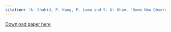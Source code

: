 ```yaml
---
citation: 'A. Shahid, P. Kang, P. Lama and S. U. Khan, "Some New Observations on SLO-aware Edge Stream Processing," 2023 IEEE Cloud Summit, Baltimore, MD, USA, 2023, pp. 27-32, doi: 10.1109/CloudSummit57601.2023.00011.'
---
```

[Download paper here](http://tutu-kang.github.io/files/CloudSummit2023.pdf)


